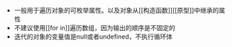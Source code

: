 - 一般用于遍历对象的可枚举属性。以及对象从[[构造函数]][[原型]]中继承的属性
- 不建议使用[[for in]]遍历数组，因为输出的顺序是不固定的
- 迭代的对象的变量值是null或者undefined，不执行循环体